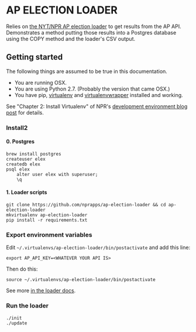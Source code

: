 # AP ELECTION LOADER
Relies on [the NYT/NPR AP election loader]() to get results from the AP API. Demonstrates a method putting those results into a Postgres database using the COPY method and the loader's CSV output.

## Getting started
The following things are assumed to be true in this documentation.

* You are running OSX.
* You are using Python 2.7. (Probably the version that came OSX.)
* You have pip, [virtualenv](https://pypi.python.org/pypi/virtualenv) and [virtualenvwrapper](https://pypi.python.org/pypi/virtualenvwrapper) installed and working.

See "Chapter 2: Install Virtualenv" of NPR's [development environment blog post](http://blog.apps.npr.org/2013/06/06/how-to-setup-a-developers-environment.html) for details.

### Install2

#### 0. Postgres
```
brew install postgres
createuser elex
createdb elex
psql elex
    alter user elex with superuser;
    \q
```

#### 1. Loader scripts
```
git clone https://github.com/nprapps/ap-election-loader && cd ap-election-loader
mkvirtualenv ap-election-loader
pip install -r requirements.txt
```

### Export environment variables
Edit `~/.virtualenvs/ap-election-loader/bin/postactivate` and add this line:
```
export AP_API_KEY=<WHATEVER YOUR API IS>
```

Then do this:
```
source ~/.virtualenvs/ap-election-loader/bin/postactivate
```

See more [in the loader docs]().

### Run the loader
```
./init
./update
```
